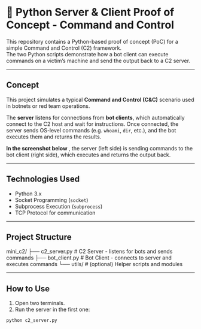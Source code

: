 # 🧪 Python Server & Client Proof of Concept - Command and Control

This repository contains a Python-based proof of concept (PoC) for a simple Command and Control (C2) framework.  
The two Python scripts demonstrate how a bot client can execute commands on a victim’s machine and send the output back to a C2 server.

---

## Concept

This project simulates a typical **Command and Control (C&C)** scenario used in botnets or red team operations.

The **server** listens for connections from **bot clients**, which automatically connect to the C2 host and wait for instructions. Once connected, the server sends OS-level commands (e.g. `whoami`, `dir`, etc.), and the bot executes them and returns the results.

**In the screenshot below** , the server (left side) is sending commands to the bot client (right side), which executes and returns the output back.

---

## Technologies Used

- Python 3.x
- Socket Programming (`socket`)
- Subprocess Execution (`subprocess`)
- TCP Protocol for communication

---

## Project Structure
mini_c2/ 
├── c2_server.py # C2 Server - listens for bots and sends commands 
├── bot_client.py # Bot Client - connects to server and executes commands 
└── utils/ # (optional) Helper scripts and modules


---

## How to Use

1. Open two terminals.
2. Run the server in the first one:

```bash
python c2_server.py
